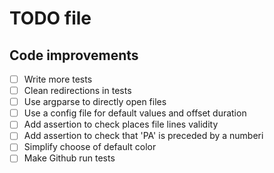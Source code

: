 # TODO file

## Code improvements

- [ ] Write more tests
- [ ] Clean redirections in tests
- [ ] Use argparse to directly open files
- [ ] Use a config file for default values and offset duration
- [ ] Add assertion to check places file lines validity
- [ ] Add assertion to check that 'PA' is preceded by a numberi
- [ ] Simplify choose of default color
- [ ] Make Github run tests
